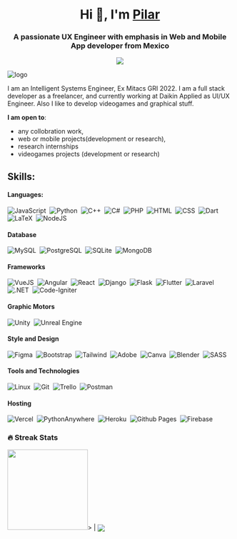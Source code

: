 <h1 align="center">Hi 👋, I'm <a href="https://100rabhcsmc.github.io/Me.io/" target="blank">
Pilar</a></h1>
<h3 align="center">A passionate UX Engineer with emphasis in Web and Mobile App developer from Mexico</h3>
<p align="center">
  <a href="https://github.com/DenverCoder1/readme-typing-svg"><img src="https://readme-typing-svg.herokuapp.com?font=Time+New+Roman&color=cyan&size=25&center=true&vCenter=true&width=600&height=100&lines=Pilar+García;Full+Stack+Developer"></a>
</p>
<p align="left"> <img src="https://i.imgur.com/6FaQfeU.png" alt="logo" /> </p>

I am an Intelligent Systems Engineer, Ex Mitacs GRI 2022. I am a full stack developer as a freelancer, and currently working at Daikin Applied as UI/UX Engineer. Also I like to develop videogames and graphical stuff.

 **I am open to**:

- any collobration work,
- web or mobile projects(development or research),
- research internships
- videogames projects (development or research)


## Skills:

#### Languages:

![JavaScript](https://img.shields.io/badge/JavaScript-F7DF1E?style=for-the-badge&logo=javascript&logoColor=black)&nbsp;
![Python](https://img.shields.io/badge/Python-3776AB?style=for-the-badge&logo=python&logoColor=white)&nbsp;
![C++](https://img.shields.io/badge/C%2B%2B-00599C?style=for-the-badge&logo=c%2B%2B&logoColor=white)&nbsp;
![C#](https://img.shields.io/badge/C%23-239120?style=for-the-badge&logo=c-sharp&logoColor=white)&nbsp;
![PHP](https://img.shields.io/badge/PHP-777BB4?style=for-the-badge&logo=php&logoColor=white)&nbsp;
![HTML](https://img.shields.io/badge/HTML5-E34F26?style=for-the-badge&logo=html5&logoColor=white)&nbsp;
![CSS](https://img.shields.io/badge/CSS3-1572B6?style=for-the-badge&logo=css3&logoColor=white)&nbsp;
![Dart](https://img.shields.io/badge/Dart-0175C2?style=for-the-badge&logo=dart&logoColor=white)&nbsp;
![LaTeX](https://img.shields.io/badge/latex-%23008080.svg?style=for-the-badge&logo=latex&logoColor=white)&nbsp;
![NodeJS](https://img.shields.io/badge/Node.js-43853D?style=for-the-badge&logo=node.js&logoColor=white)&nbsp;


#### Database

![MySQL](https://img.shields.io/badge/MySQL-00000F?style=for-the-badge&logo=mysql&logoColor=white)&nbsp;
![PostgreSQL](https://img.shields.io/badge/PostgreSQL-316192?style=for-the-badge&logo=postgresql&logoColor=white)&nbsp;
![SQLite](https://img.shields.io/badge/SQLite-07405E?style=for-the-badge&logo=sqlite&logoColor=white)&nbsp;
![MongoDB](https://img.shields.io/badge/MongoDB-4EA94B?style=for-the-badge&logo=mongodb&logoColor=white)&nbsp;

#### Frameworks

![VueJS](https://img.shields.io/badge/Vue.js-35495E?style=for-the-badge&logo=vue.js&logoColor=4FC08D)&nbsp;
![Angular](https://img.shields.io/badge/Angular-DD0031?style=for-the-badge&logo=angular&logoColor=white)&nbsp;
![React](https://img.shields.io/badge/React-20232A?style=for-the-badge&logo=react&logoColor=61DAFB)&nbsp;
![Django](https://img.shields.io/badge/Django-092E20?style=for-the-badge&logo=django&logoColor=white)&nbsp;
![Flask](https://img.shields.io/badge/Flask-000000?style=for-the-badge&logo=flask&logoColor=white)&nbsp;
![Flutter](https://img.shields.io/badge/Flutter-02569B?style=for-the-badge&logo=flutter&logoColor=white)&nbsp;
![Laravel](https://img.shields.io/badge/Laravel-FF2D20?style=for-the-badge&logo=laravel&logoColor=white)&nbsp;
![.NET](https://img.shields.io/badge/.NET-5C2D91?style=for-the-badge&logo=.net&logoColor=white)&nbsp;
![Code-Igniter](https://img.shields.io/badge/CodeIgniter-%23EF4223.svg?style=for-the-badge&logo=codeIgniter&logoColor=white)

#### Graphic Motors

![Unity](https://img.shields.io/badge/Unity-100000?style=for-the-badge&logo=unity&logoColor=white)&nbsp;
![Unreal Engine](https://img.shields.io/badge/unrealengine-%23313131.svg?style=for-the-badge&logo=unrealengine&logoColor=whit)&nbsp;

#### Style and Design

![Figma](https://img.shields.io/badge/Figma-F24E1E?style=for-the-badge&logo=figma&logoColor=white)&nbsp;
![Bootstrap](https://img.shields.io/badge/Bootstrap-563D7C?style=for-the-badge&logo=bootstrap&logoColor=white)&nbsp;
![Tailwind](https://img.shields.io/badge/Tailwind_CSS-38B2AC?style=for-the-badge&logo=tailwind-css&logoColor=white)&nbsp;
![Adobe](https://img.shields.io/badge/adobe-%23FF0000.svg?style=for-the-badge&logo=adobe&logoColor=white)&nbsp;
![Canva](https://img.shields.io/badge/Canva-%2300C4CC.svg?style=for-the-badge&logo=Canva&logoColor=white)&nbsp;
![Blender](https://img.shields.io/badge/blender-%23F5792A.svg?style=for-the-badge&logo=blender&logoColor=white)&nbsp;
![SASS](https://img.shields.io/badge/SASS-hotpink.svg?style=for-the-badge&logo=SASS&logoColor=white)

#### Tools and Technologies

![Linux](https://img.shields.io/badge/Linux-FCC624?style=for-the-badge&logo=linux&logoColor=black)&nbsp;
![Git](https://img.shields.io/badge/GIT-E44C30?style=for-the-badge&logo=git&logoColor=white)&nbsp;
![Trello](https://img.shields.io/badge/Trello-0052CC?style=for-the-badge&logo=trello&logoColor=white)&nbsp;
![Postman](https://img.shields.io/badge/Postman-FF6C37?style=for-the-badge&logo=Postman&logoColor=white)&nbsp;

#### Hosting
![Vercel](https://img.shields.io/badge/vercel-%23000000.svg?style=for-the-badge&logo=vercel&logoColor=white)&nbsp;
![PythonAnywhere](https://img.shields.io/badge/pythonanywhere-%232F9FD7.svg?style=for-the-badge&logo=pythonanywhere&logoColor=151515)&nbsp;
![Heroku](https://img.shields.io/badge/heroku-%23430098.svg?style=for-the-badge&logo=heroku&logoColor=white)&nbsp;
![Github Pages](https://img.shields.io/badge/github%20pages-121013?style=for-the-badge&logo=github&logoColor=white)&nbsp;
![Firebase](https://img.shields.io/badge/firebase-%23039BE5.svg?style=for-the-badge&logo=firebase)&nbsp;

### 🔥 Streak Stats

<img height="180em" src="https://github-readme-stats-eight-theta.vercel.app/api?username=pilig07&show_icons=true&theme=algolia&include_all_commits=true&count_private=true"/>></a> | <a href="https://github.com/pilig07/github-readme-stats"><img align="center" src="https://github-readme-stats.vercel.app/api/top-langs/?username=pilig07&layout=compact&theme=buefy&hide_border=true" /></a> 
